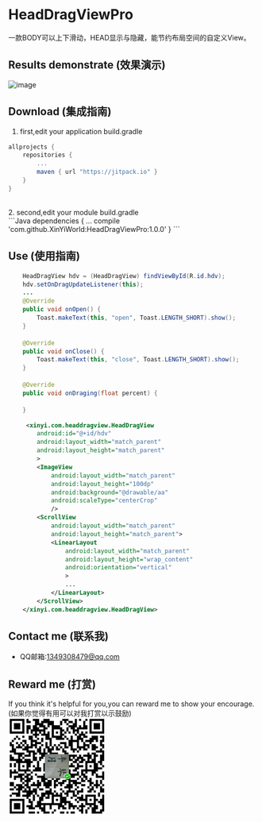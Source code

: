 # HeadDragViewPro
一款BODY可以上下滑动，HEAD显示与隐藏，能节约布局空间的自定义View。

## Results demonstrate (效果演示)
![image](https://github.com/XinYiWorld/HeadDragViewPro/blob/master/result.gif)
## Download (集成指南)
1. first,edit your application build.gradle<br />
```Groovy
allprojects {
    repositories {
        ...
        maven { url "https://jitpack.io" }
    }
}
```
<br />
2. second,edit your module build.gradle<br />
```Java
dependencies {
    ...
    compile 'com.github.XinYiWorld:HeadDragViewPro:1.0.0'
}
```


## Use (使用指南)
```Java
    HeadDragView hdv = (HeadDragView) findViewById(R.id.hdv);
    hdv.setOnDragUpdateListener(this);
    ...
    @Override
    public void onOpen() {
        Toast.makeText(this, "open", Toast.LENGTH_SHORT).show();
    }

    @Override
    public void onClose() {
        Toast.makeText(this, "close", Toast.LENGTH_SHORT).show();
    }

    @Override
    public void onDraging(float percent) {

    }
```

```Xml
     <xinyi.com.headdragview.HeadDragView
        android:id="@+id/hdv"
        android:layout_width="match_parent"
        android:layout_height="match_parent"
        >
        <ImageView
            android:layout_width="match_parent"
            android:layout_height="100dp"
            android:background="@drawable/aa"
            android:scaleType="centerCrop"
            />
        <ScrollView
            android:layout_width="match_parent"
            android:layout_height="match_parent">
            <LinearLayout
                android:layout_width="match_parent"
                android:layout_height="wrap_content"
                android:orientation="vertical"
                >
                ...
            </LinearLayout>
        </ScrollView>
    </xinyi.com.headdragview.HeadDragView>
```

## Contact me (联系我)
* QQ邮箱:1349308479@qq.com

## Reward me (打赏)
  If you think it's helpful for you,you can reward me to show your encourage.(如果你觉得有用可以对我打赏以示鼓励)<br/>
  ![image](https://github.com/XinYiWorld/CZSuperAdapters/blob/master/wx.png)
  
